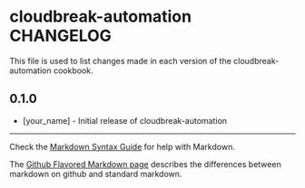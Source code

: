 # cloudbreak-automation CHANGELOG

This file is used to list changes made in each version of the cloudbreak-automation cookbook.

## 0.1.0
- [your_name] - Initial release of cloudbreak-automation

- - -
Check the [Markdown Syntax Guide](http://daringfireball.net/projects/markdown/syntax) for help with Markdown.

The [Github Flavored Markdown page](http://github.github.com/github-flavored-markdown/) describes the differences between markdown on github and standard markdown.
